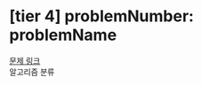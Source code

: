 [tier 4] problemNumber: problemName
====================================  
[문제 링크](https://www.acmicpc.net/problem/14939)  
알고리즘 분류

